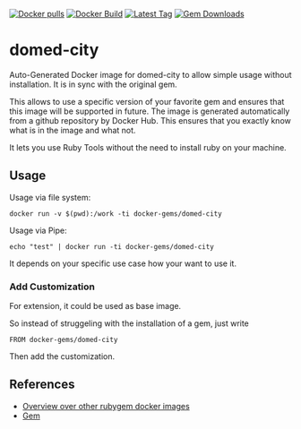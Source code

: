[![Docker pulls](https://img.shields.io/docker/pulls/rubygem/domed-city.svg)](https://hub.docker.com/r/rubygem/domed-city/)
[![Docker Build](https://img.shields.io/docker/automated/rubygem/domed-city.svg)](https://hub.docker.com/r/rubygem/domed-city/)
[![Latest Tag](https://img.shields.io/github/tag/docker-rubygem/domed-city.svg)](https://hub.docker.com/r/rubygem/domed-city/)
[![Gem Downloads](https://img.shields.io/gem/dt/domed-city.svg)](https://rubygems.org/gems/domed-city/)
# domed-city

Auto-Generated Docker image for domed-city to allow simple usage without installation.
It is in sync with the original gem.

This allows to use a specific version of your favorite gem and ensures that this image will be supported in future.
The image is generated automatically from a github repository by Docker Hub.
This ensures that you exactly know what is in the image and what not.

It lets you use Ruby Tools without the need to install ruby on your machine.

## Usage

Usage via file system:

`docker run -v $(pwd):/work -ti docker-gems/domed-city`

Usage via Pipe:

`echo "test" | docker run -ti docker-gems/domed-city`

It depends on your specific use case how your want to use it.

### Add Customization

For extension, it could be used as base image.

So instead of struggeling with the installation of a gem, just write

`FROM docker-gems/domed-city`

Then add the customization.

## References

 - [Overview over other rubygem docker images](https://github.com/thinkbot/docker-rubygem)
 - [Gem](https://rubygems.org/gems/domed-city/)
